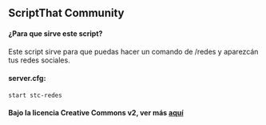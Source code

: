 ## ScriptThat Community
#### ¿Para que sirve este script?
Este script sirve para que puedas hacer un comando de /redes y aparezcán tus redes sociales.
#### server.cfg:
```
start stc-redes
```
#### Bajo la licencia Creative Commons v2, ver más <a href="LICENSE">aquí</a>
